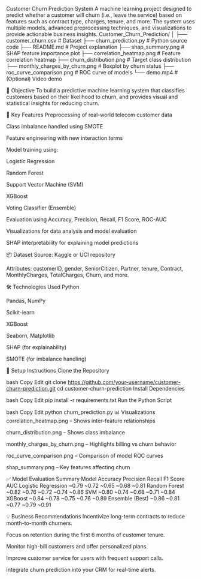 Customer Churn Prediction System
A machine learning project designed to predict whether a customer will churn (i.e., leave the service) based on features such as contract type, charges, tenure, and more. The system uses multiple models, advanced preprocessing techniques, and visualizations to provide actionable business insights.
Customer_Churn_Prediction/
│
├── customer_churn.csv              # Dataset
├── churn_prediction.py             # Python source code
├── README.md                       # Project explanation
├── shap_summary.png                # SHAP feature importance plot
├── correlation_heatmap.png        # Feature correlation heatmap
├── churn_distribution.png         # Target class distribution
├── monthly_charges_by_churn.png   # Boxplot by churn status
├── roc_curve_comparison.png       # ROC curve of models
└── demo.mp4                        # (Optional) Video demo

🎯 Objective
To build a predictive machine learning system that classifies customers based on their likelihood to churn, and provides visual and statistical insights for reducing churn.

🧠 Key Features
Preprocessing of real-world telecom customer data

Class imbalance handled using SMOTE

Feature engineering with new interaction terms

Model training using:

Logistic Regression

Random Forest

Support Vector Machine (SVM)

XGBoost

Voting Classifier (Ensemble)

Evaluation using Accuracy, Precision, Recall, F1 Score, ROC-AUC

Visualizations for data analysis and model evaluation

SHAP interpretability for explaining model predictions

📦 Dataset
Source: Kaggle or UCI repository

Attributes: customerID, gender, SeniorCitizen, Partner, tenure, Contract, MonthlyCharges, TotalCharges, Churn, and more.

🛠 Technologies Used
Python

Pandas, NumPy

Scikit-learn

XGBoost

Seaborn, Matplotlib

SHAP (for explainability)

SMOTE (for imbalance handling)

🚀 Setup Instructions
Clone the Repository

bash
Copy
Edit
git clone https://github.com/your-username/customer-churn-prediction.git
cd customer-churn-prediction
Install Dependencies

bash
Copy
Edit
pip install -r requirements.txt
Run the Python Script

bash
Copy
Edit
python churn_prediction.py
📊 Visualizations
correlation_heatmap.png – Shows inter-feature relationships

churn_distribution.png – Shows class imbalance

monthly_charges_by_churn.png – Highlights billing vs churn behavior

roc_curve_comparison.png – Comparison of model ROC curves

shap_summary.png – Key features affecting churn

✅ Model Evaluation Summary
Model	Accuracy	Precision	Recall	F1 Score	AUC
Logistic Regression	~0.79	~0.72	~0.65	~0.68	~0.81
Random Forest	~0.82	~0.76	~0.72	~0.74	~0.86
SVM	~0.80	~0.74	~0.68	~0.71	~0.84
XGBoost	~0.84	~0.78	~0.75	~0.76	~0.89
Ensemble (Best)	~0.86	~0.81	~0.77	~0.79	~0.91

💡 Business Recommendations
Incentivize long-term contracts to reduce month-to-month churners.

Focus on retention during the first 6 months of customer tenure.

Monitor high-bill customers and offer personalized plans.

Improve customer service for users with frequent support calls.

Integrate churn prediction into your CRM for real-time alerts.
